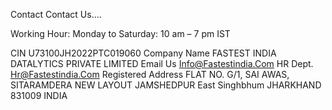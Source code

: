 Contact
Contact Us….

Working Hour: Monday to Saturday: 10 am – 7 pm IST

CIN 	U73100JH2022PTC019060
Company Name	FASTEST INDIA DATALYTICS PRIVATE LIMITED
Email Us	Info@Fastestindia.Com
HR Dept.	Hr@Fastestindia.Com
Registered
Address	FLAT NO. G/1,
SAI AWAS,
SITARAMDERA
NEW LAYOUT
JAMSHEDPUR
East Singhbhum
JHARKHAND
831009
INDIA
